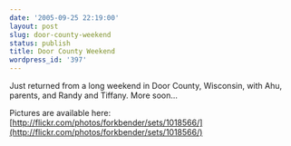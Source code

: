 ```yaml
---
date: '2005-09-25 22:19:00'
layout: post
slug: door-county-weekend
status: publish
title: Door County Weekend
wordpress_id: '397'
---
```


Just returned from a long weekend in Door County, Wisconsin, with Ahu, parents, and Randy and Tiffany. More soon...




Pictures are available here: [http://flickr.com/photos/forkbender/sets/1018566/](http://flickr.com/photos/forkbender/sets/1018566/)



